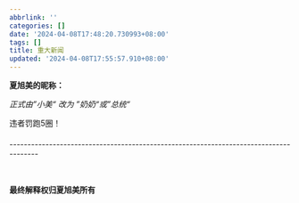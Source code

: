 ```yaml
---
abbrlink: ''
categories: []
date: '2024-04-08T17:48:20.730993+08:00'
tags: []
title: 重大新闻
updated: '2024-04-08T17:55:57.910+08:00'
---
```

**夏旭美的昵称：**

*正式由”小美“ 改为 ”奶奶“或”总统“*

违者罚跑5圈！

###### --------------------------------------------------------------------------------------

```
```
**最终解释权归夏旭美所有**
